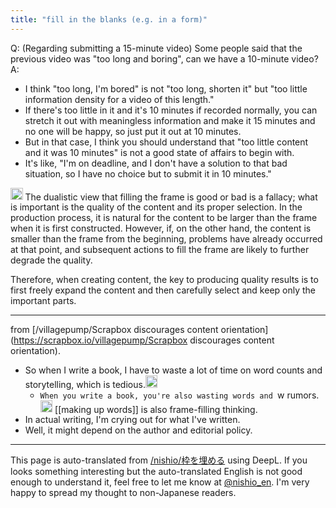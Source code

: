 ```yaml
---
title: "fill in the blanks (e.g. in a form)"
---
```


Q: (Regarding submitting a 15-minute video) Some people said that the previous video was "too long and boring", can we have a 10-minute video?
A:
- I think "too long, I'm bored" is not "too long, shorten it" but "too little information density for a video of this length."
- If there's too little in it and it's 10 minutes if recorded normally, you can stretch it out with meaningless information and make it 15 minutes and no one will be happy, so just put it out at 10 minutes.
- But in that case, I think you should understand that "too little content and it was 10 minutes" is not a good state of affairs to begin with.
- It's like, "I'm on deadline, and I don't have a solution to that bad situation, so I have no choice but to submit it in 10 minutes."

<img src='https://scrapbox.io/api/pages/nishio-en/gpt/icon' alt='gpt.icon' height="19.5"/>
The dualistic view that filling the frame is good or bad is a fallacy; what is important is the quality of the content and its proper selection. In the production process, it is natural for the content to be larger than the frame when it is first constructed. However, if, on the other hand, the content is smaller than the frame from the beginning, problems have already occurred at that point, and subsequent actions to fill the frame are likely to further degrade the quality.

Therefore, when creating content, the key to producing quality results is to first freely expand the content and then carefully select and keep only the important parts.

---
from [/villagepump/Scrapbox discourages content orientation](https://scrapbox.io/villagepump/Scrapbox discourages content orientation).
- So when I write a book, I have to waste a lot of time on word counts and storytelling, which is tedious.<img src='https://scrapbox.io/api/pages/villagepump/sta/icon' alt='/villagepump/sta.icon' height="19.5"/>
    - `When you write a book, you're also wasting words and `w rumors.<img src='https://scrapbox.io/api/pages/villagepump/nishio/icon' alt='/villagepump/nishio.icon' height="19.5"/>
[[making up words]] is also frame-filling thinking.
- In actual writing, I'm crying out for what I've written.
- Well, it might depend on the author and editorial policy.

---
This page is auto-translated from [/nishio/枠を埋める](https://scrapbox.io/nishio/枠を埋める) using DeepL. If you looks something interesting but the auto-translated English is not good enough to understand it, feel free to let me know at [@nishio_en](https://twitter.com/nishio_en). I'm very happy to spread my thought to non-Japanese readers.